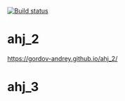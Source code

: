 [![Build status](https://ci.appveyor.com/api/projects/status/qi63sv02i3ydbbr8?svg=true)](https://ci.appveyor.com/project/gordov-andrey/ahj-2)

# ahj_2

https://gordov-andrey.github.io/ahj_2/
# ahj_3
